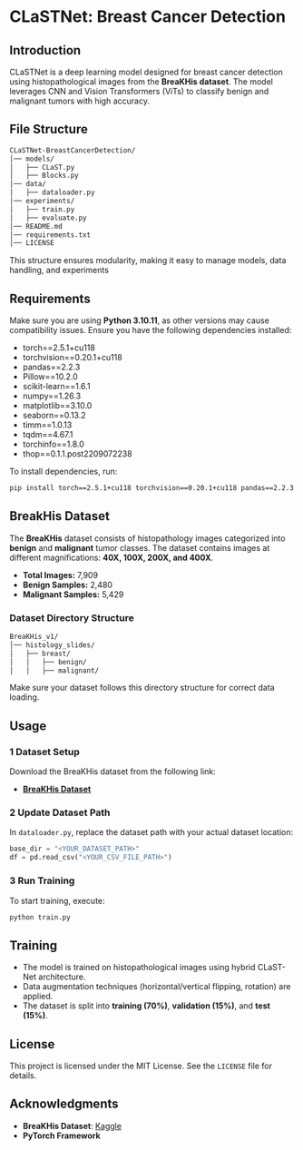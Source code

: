 # CLaSTNet: Breast Cancer Detection

## Introduction
CLaSTNet is a deep learning model designed for breast cancer detection using histopathological images from the **BreaKHis dataset**. The model leverages CNN and Vision Transformers (ViTs) to classify benign and malignant tumors with high accuracy.

## File Structure  

```bash
CLaSTNet-BreastCancerDetection/
│── models/
│   ├── CLaST.py
│   ├── Blocks.py
│── data/
│   ├── dataloader.py
│── experiments/
│   ├── train.py
│   ├── evaluate.py
│── README.md
│── requirements.txt
│── LICENSE
```

This structure ensures modularity, making it easy to manage models, data handling, and experiments

## Requirements
Make sure you are using **Python 3.10.11**, as other versions may cause compatibility issues.
Ensure you have the following dependencies installed:

- torch==2.5.1+cu118  
- torchvision==0.20.1+cu118  
- pandas==2.2.3  
- Pillow==10.2.0  
- scikit-learn==1.6.1  
- numpy==1.26.3  
- matplotlib==3.10.0  
- seaborn==0.13.2  
- timm==1.0.13  
- tqdm==4.67.1  
- torchinfo==1.8.0  
- thop==0.1.1.post2209072238  


To install dependencies, run:
```bash
pip install torch==2.5.1+cu118 torchvision==0.20.1+cu118 pandas==2.2.3 numpy==1.26.3 Pillow==10.2.0 scikit-learn==1.6.1 matplotlib==3.10.0 seaborn==0.13.2 timm==1.0.13 tqdm==4.67.1 torchinfo==1.8.0 thop==0.1.1.post2209072238
```


## BreakHis Dataset  
The **BreaKHis** dataset consists of histopathology images categorized into **benign** and **malignant** tumor classes. The dataset contains images at different magnifications: **40X, 100X, 200X, and 400X**.  

- **Total Images:** 7,909  
- **Benign Samples:** 2,480  
- **Malignant Samples:** 5,429  

### Dataset Directory Structure  

```bash
BreaKHis_v1/
│── histology_slides/
│   ├── breast/
│   │   ├── benign/
│   │   ├── malignant/
```

Make sure your dataset follows this directory structure for correct data loading.

## Usage
### 1️ **Dataset Setup**
Download the BreaKHis dataset from the following link:
- **[BreaKHis Dataset](https://www.kaggle.com/datasets/ambarish/breakhis)**

### 2️ **Update Dataset Path**
In `dataloader.py`, replace the dataset path with your actual dataset location:
```python
base_dir = "<YOUR_DATASET_PATH>"
df = pd.read_csv("<YOUR_CSV_FILE_PATH>")
```

### 3️ **Run Training**
To start training, execute:
```bash
python train.py
```

## Training
- The model is trained on histopathological images using hybrid CLaST-Net architecture.
- Data augmentation techniques (horizontal/vertical flipping, rotation) are applied.
- The dataset is split into **training (70%)**, **validation (15%)**, and **test (15%)**.

## License
This project is licensed under the MIT License. See the `LICENSE` file for details.

## Acknowledgments
- **BreaKHis Dataset**: [Kaggle](https://www.kaggle.com/datasets/ambarish/breakhis)
- **PyTorch Framework** 

